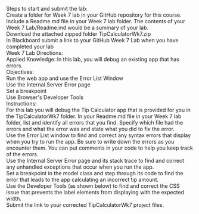 Steps to start and submit the lab:<br>
Create a folder for Week 7 lab in your GitHub repository for this course.<br>
Include a Readme.md file in your Week 7 lab folder. The contents of your Week 7 Lab/Readme.md would be a summary of your lab.<br>
Download the attached zipped folder TipCalculatorWk7.zip <br>
In Blackboard submit a link to your GitHub Week 7 Lab when you have completed your lab<br>
Week 7 Lab Directions:<br>
Applied Knowledge: In this lab, you will debug an existing app that has errors.<br>
Objectives:<br>
Run the web app and use the Error List Window<br>
Use the Internal Server Error page<br>
Set a breakpoint<br>
Use Browser's Developer Tools<br>
Instructions:<br>
For this lab you will debug the Tip Calculator app that is provided for you in the TipCalculatorWk7 folder. In your Readme.md file in your Week 7 lab folder, list and identify all errors that you find. Specify which file had the errors and what the error was and state what you did to fix the error.<br>
Use the Error List window to find and correct any syntax errors that display when you try to run the app. Be sure to write down the errors as you encounter them. You can put comments in your code to help you keep track of the errors.<br>
Use the Internal Server Error page and its stack trace to find and correct any unhandled exceptions that occur when you run the app.<br>
Set a breakpoint in the model class and step through its code to find the error that leads to the app calculating an incorrect tip amount.<br>
Use the Developer Tools (as shown below) to find and correct the CSS issue that prevents the label elements from displaying with the expected width.<br>
Submit the link to your corrected TipCalculatorWk7 project files.<br>
